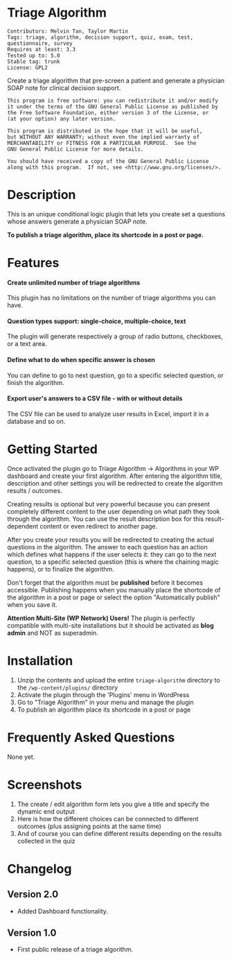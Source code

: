 # Triage Algorithm
    Contributors: Melvin Tan, Taylor Martin
    Tags: triage, algorithm, decision support, quiz, exam, test, questionnaire, survey
    Requires at least: 3.3
    Tested up to: 5.0
    Stable tag: trunk
    License: GPL2

Create a triage algorithm that pre-screen a patient and generate a physician SOAP note for clinical decision support.

    This program is free software: you can redistribute it and/or modify
    it under the terms of the GNU General Public License as published by
    the Free Software Foundation, either version 3 of the License, or
    (at your option) any later version.

    This program is distributed in the hope that it will be useful,
    but WITHOUT ANY WARRANTY; without even the implied warranty of
    MERCHANTABILITY or FITNESS FOR A PARTICULAR PURPOSE.  See the
    GNU General Public License for more details.

    You should have received a copy of the GNU General Public License
    along with this program.  If not, see <http://www.gnu.org/licenses/>.

# Description
This is an unique conditional logic plugin that lets you create set a questions whose answers generate a physician SOAP note.

**To publish a triage algorithm, place its shortcode in a post or page.**

# Features
#### Create unlimited number of triage algorithms
This plugin has no limitations on the number of triage algorithms you can have.

#### Question types support: single-choice, multiple-choice, text
The plugin will generate respectively a group of radio buttons, checkboxes, or a text area. 

#### Define what to do when specific answer is chosen
You can define to go to next question, go to a specific selected question, or finish the algorithm. 

#### Export user's answers to a CSV file - with or without details
The CSV file can be used to analyze user results in Excel, import it in a database and so on.

# Getting Started
Once activated the plugin go to Triage Algorithm -> Algorithms in your WP dashboard and create your first algorithm. After entering the algorithm title, description and other settings you will be redirected to create the algorithm results / outcomes.

Creating results is optional but very powerful because you can present completely different content to the user depending on what path they took through the algorithm. You can use the result description box for this result-dependent content or even redirect to another page.

After you create your results you will be redirected to creating the actual questions in the algorithm. The answer to each question has an action which defines what happens if the user selects it: they can go to the next question, to a specific selected question (this is where the chaining magic happens), or to finalize the algorithm. 

Don't forget that the algorithm must be **published** before it becomes accessible. Publishing happens when you manually place the shortcode of the algorithm in a post or page or select the option "Automatically publish" when you save it.

**Attention Multi-Site (WP Network) Users!** 
The plugin is perfectly compatible with multi-site installations but it should be activated as **blog admin** and NOT as superadmin.

# Installation
1. Unzip the contents and upload the entire `triage-algorithm` directory to the `/wp-content/plugins/` directory
2. Activate the plugin through the 'Plugins' menu in WordPress
3. Go to "Triage Algorithm" in your menu and manage the plugin
4. To publish an algorithm place its shortcode in a post or page

# Frequently Asked Questions
None yet.

# Screenshots
1. The create / edit algorithm form lets you give a title and specify the dynamic end output
2. Here is how the different choices can be connected to different outcomes (plus assigning points at the same time)
3. And of course you can define different results depending on the results collected in the quiz 

# Changelog
## Version 2.0
- Added Dashboard functionality.

## Version 1.0
- First public release of a triage algorithm.
